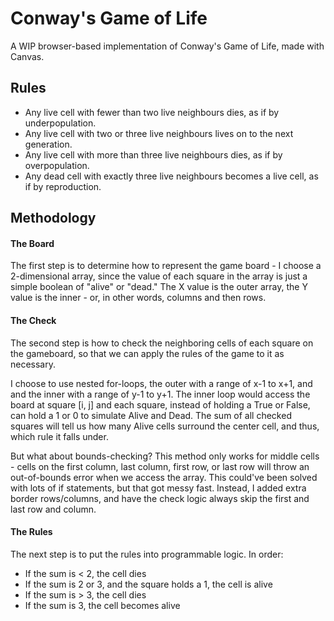 # Conway's Game of Life

A WIP browser-based implementation of Conway's Game of Life, made with Canvas.

## Rules

-    Any live cell with fewer than two live neighbours dies, as if by underpopulation.
-    Any live cell with two or three live neighbours lives on to the next generation.
-    Any live cell with more than three live neighbours dies, as if by overpopulation.
-    Any dead cell with exactly three live neighbours becomes a live cell, as if by reproduction.

## Methodology

#### The Board

The first step is to determine how to represent the game board - I choose a 2-dimensional array, since the value of each square in the array is just a simple boolean of "alive" or "dead." The X value is the outer array, the Y value is the inner - or, in other words, columns and then rows.

#### The Check

The second step is how to check the neighboring cells of each square on the gameboard, so that we can apply the rules of the game to it as necessary.

I choose to use nested for-loops, the outer with a range of x-1 to x+1, and and the inner with a range of y-1 to y+1. The inner loop would access the board at square [i, j] and each square, instead of holding a True or False, can hold a 1 or 0 to simulate Alive and Dead. The sum of all checked squares will tell us how many Alive cells surround the center cell, and thus, which rule it falls under.

But what about bounds-checking? This method only works for middle cells - cells on the first column, last column, first row, or last row will throw an out-of-bounds error when we access the array. This could've been solved with lots of if statements, but that got messy fast. Instead, I added extra border rows/columns, and have the check logic always skip the first and last row and column.

#### The Rules

The next step is to put the rules into programmable logic. In order:

- If the sum is < 2, the cell dies
- If the sum is 2 or 3, and the square holds a 1, the cell is alive
- If the sum is > 3, the cell dies
- If the sum is 3, the cell becomes alive